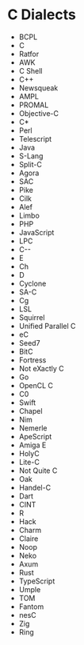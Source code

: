 # C Dialects

- BCPL
- C
- Ratfor
- AWK
- C Shell
- C++
- Newsqueak
- AMPL
- PROMAL
- Objective-C
- C*
- Perl
- Telescript
- Java
- S-Lang
- Split-C
- Agora
- SAC
- Pike
- Cilk
- Alef
- Limbo
- PHP
- JavaScript
- LPC
- C--
- E
- Ch
- D
- Cyclone
- SA-C
- Cg
- LSL
- Squirrel
- Unified Parallel C
- eC
- Seed7
- BitC
- Fortress
- Not eXactly C
- Go
- OpenCL C
- C0
- Swift
- Chapel
- Nim
- Nemerle
- ApeScript
- Amiga E
- HolyC
- Lite-C
- Not Quite C
- Oak
- Handel-C
- Dart
- CINT
- R
- Hack
- Charm
- Claire
- Noop
- Neko
- Axum
- Rust
- TypeScript
- Umple
- TOM
- Fantom
- nesC
- Zig
- Ring
